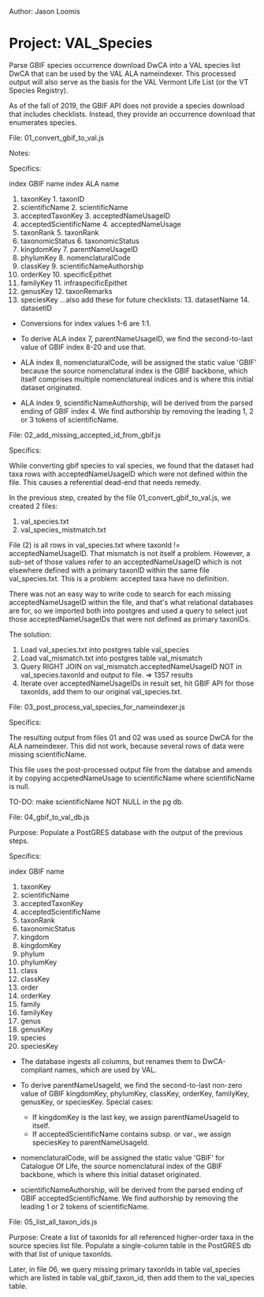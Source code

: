   Author: Jason Loomis

  # Project: VAL_Species

  Parse GBIF species occurrence download DwCA into a VAL species list DwCA that 
  can be used by the VAL ALA nameindexer. This processed output will also serve
  as the basis for the VAL Vermont Life List (or the VT Species Registry).

  As of the fall of 2019, the GBIF API does not provide a species download that
  includes checklists. Instead, they provide an occurrence download that
  enumerates species.

  File: 01_convert_gbif_to_val.js

  Notes:

  Specifics:

  index GBIF name              index	ALA name
  1.  taxonKey                  1.	taxonID
  2.  scientificName            2.	scientificName
  3.  acceptedTaxonKey          3.	acceptedNameUsageID
  4.  acceptedScientificName    4.	acceptedNameUsage
  5.  taxonRank                 5.	taxonRank
  6.  taxonomicStatus           6.	taxonomicStatus
  8.  kingdomKey	            7.	parentNameUsageID
  10. phylumKey                 8.	nomenclaturalCode
  12. classKey                  9.	scientificNameAuthorship
  14. orderKey                  10.	specificEpithet
  16. familyKey                 11.	infraspecificEpithet
  18. genusKey                  12.	taxonRemarks
  20. speciesKey
                              ...also add these for future checklists:
                              13.  datasetName
                              14.  datasetID

  - Conversions for index values 1-6 are 1:1.

  - To derive ALA index 7, parentNameUsageID, we find the second-to-last value of
  GBIF index 8-20 and use that.

  - ALA index 8, nomenclaturalCode, will be assigned the static value 'GBIF'
  because the source nomenclatural index is the GBIF backbone, which itself
  comprises multiple nomenclatureal indices and is where this initial dataset
  originated.

  - ALA index 9, scientificNameAuthorship, will be derived from the parsed ending
  of GBIF index 4. We find authorship by removing the leading 1, 2 or 3 tokens of
  scientificName.

  File: 02_add_missing_accepted_id_from_gbif.js

  Specifics:

  While converting gbif species to val species, we found that the dataset
  had taxa rows with acceptedNameUsageID which were not defined within the file.
  This causes a referential dead-end that needs remedy.

  In the previous step, created by the file 01_convert_gbif_to_val.js, we created
  2 files:

  1. val_species.txt
  2. val_species_mistmatch.txt

  File (2) is all rows in val_species.txt where taxonId != acceptedNameUsageID. That mismatch
  is not itself a problem. However, a sub-set of those values refer to an acceptedNameUsageID
  which is not elsewhere defined with a primary taxonID within the same file val_species.txt.
  This is a problem: accepted taxa have no definition.

  There was not an easy way to write code to search for each missing acceptedNameUsageID
  within the file, and that's what relational databases are for, so we imported both
  into postgres and used a query to select just those acceptedNameUsageIDs that were
  not defined as primary taxonIDs.

  The solution:

  1. Load val_species.txt into postgres table val_species
  2. Load val_mismatch.txt into postgres table val_mismatch
  3. Query RIGHT JOIN on val_mismatch.acceptedNameUsageID NOT in
  val_species.taxonId and output to file. => 1357 results
  4. Iterate over acceptedNameUsageIDs in result set, hit GBIF API for those
  taxonIds, add them to our original val_species.txt.

  File: 03_post_process_val_species_for_nameindexer.js

  Specifics:

  The resulting output from files 01 and 02 was used as source DwCA for the ALA
  nameindexer. This did not work, because several rows of data were missing
  scientificName.

  This file uses the post-processed output file from the databse and amends it
  by copying accpetedNameUsage to scientificName where scientificName is null.

  TO-DO: make scientificName NOT NULL in the pg db.

  File: 04_gbif_to_val_db.js

  Purpose: Populate a PostGRES database with the output of the previous steps.

  Specifics:

  index GBIF name
  1.  taxonKey
  2.  scientificName
  3.  acceptedTaxonKey
  4.  acceptedScientificName
  5.  taxonRank
  6.  taxonomicStatus
  7.  kingdom
  8.  kingdomKey
  9.  phylum
  10. phylumKey
  11. class
  12. classKey
  13. order
  14. orderKey
  15. family
  16. familyKey
  17. genus
  18. genusKey
  19. species
  20. speciesKey

  - The database ingests all columns, but renames them to DwCA-compliant names,
  which are used by VAL.

  - To derive parentNameUsageId, we find the second-to-last non-zero value of
  GBIF kingdomKey, phylumKey, classKey, orderKey, familyKey, genusKey, or
  speciesKey. Special cases:

      - If kingdomKey is the last key, we assign parentNameUsageId to itself.
      - If acceptedScientificName contains subsp. or var., we assign speciesKey
      to parentNameUsageId.

  - nomenclaturalCode, will be assigned the static value 'GBIF' for
  Catalogue Of Life, the source nomenclatural index of the GBIF backbone, which
  is where this initial dataset originated.

  - scientificNameAuthorship, will be derived from the parsed ending of GBIF
  acceptedScientificName. We find authorship by removing the leading 1 or 2
  tokens of scientificName.

  File: 05_list_all_taxon_ids.js

  Purpose: Create a list of taxonIds for all referenced higher-order taxa in the
  source species list file. Populate a single-column table in the PostGRES db
  with that list of unique taxonIds.

  Later, in file 06, we query missing primary taxonIds in table val_species which
  are listed in table val_gbif_taxon_id, then add them to the val_species table.

